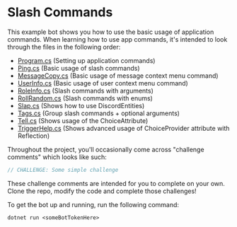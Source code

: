 # Slash Commands

This example bot shows you how to use the basic usage of application commands. When learning how to use app commands, it's intended to look through the files in the following order:
- [Program.cs](./src/Program.cs) (Setting up application commands)
- [Ping.cs](./src/Commands/Ping.cs) (Basic usage of slash commands)
- [MessageCopy.cs](./src/Commands/MessageCopy.cs) (Basic usage of message context menu command)
- [UserInfo.cs](./src/Commands/UserInfo.cs) (Basic usage of user context menu command)
- [RoleInfo.cs](./src/Commands/RoleInfo.cs) (Slash commands with arguments)
- [RollRandom.cs](./src/Commands/RollRandom.cs) (Slash commands with enums)
- [Slap.cs](./src/Commands/Slap.cs) (Shows how to use DiscordEntities)
- [Tags.cs](./src/Commands/Tags.cs) (Group slash commands + optional arguments)
- [Tell.cs](./src/Commands/Tell.cs) (Shows usage of the ChoiceAttribute)
- [TriggerHelp.cs](./src/Commands/TriggerHelp.cs) (Shows advanced usage of ChoiceProvider attribute with Reflection)

Throughout the project, you'll occasionally come across "challenge comments" which looks like such:

```cs
// CHALLENGE: Some simple challenge
```

These challenge comments are intended for you to complete on your own. Clone the repo, modify the code and complete those challenges!

To get the bot up and running, run the following command:

```
dotnet run <someBotTokenHere>
```
